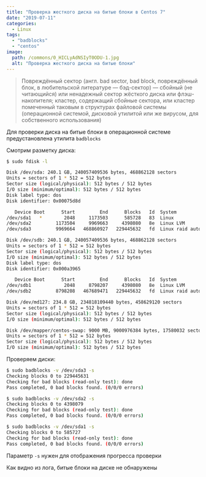 ```yaml
---
title: "Проверка жесткого диска на битые блоки в Centos 7"
date: "2019-07-11"
categories: 
  - Linux
tags: 
  - "badblocks"
  - "centos"
image:
  path: /commons/0_HICLyAdNSIyT0ODU-1.jpg
  alt: "Проверка жесткого диска на битые блоки"
---
```


> Повреждённый сектор (англ. bad sector, bad block, повреждённый блок, в любительской литературе — бэд-сектор) — сбойный (не читающийся) или ненадежный сектор жёсткого диска или флэш-накопителя; кластер, содержащий сбойные сектора, или кластер помеченный таковым в структурах файловой системы (операционной системой, дисковой утилитой или же вирусом, для собственного использования)

Для проверки диска на битые блоки в операционной системе предустановлена утилита `badblocks`

Смотрим разметку диска:

```sh
$ sudo fdisk -l

Disk /dev/sda: 240.1 GB, 240057409536 bytes, 468862128 sectors
Units = sectors of 1 * 512 = 512 bytes
Sector size (logical/physical): 512 bytes / 512 bytes
I/O size (minimum/optimal): 512 bytes / 512 bytes
Disk label type: dos
Disk identifier: 0x00075d8d

   Device Boot      Start         End      Blocks   Id  System
/dev/sda1   *        2048     1173503      585728   83  Linux
/dev/sda2         1173504     9969663     4398080   8e  Linux LVM
/dev/sda3         9969664   468860927   229445632   fd  Linux raid autodetect

Disk /dev/sdb: 240.1 GB, 240057409536 bytes, 468862128 sectors
Units = sectors of 1 * 512 = 512 bytes
Sector size (logical/physical): 512 bytes / 512 bytes
I/O size (minimum/optimal): 512 bytes / 512 bytes
Disk label type: dos
Disk identifier: 0x000a3965

   Device Boot      Start         End      Blocks   Id  System
/dev/sdb1            2048     8798207     4398080   8e  Linux LVM
/dev/sdb2         8798208   467689471   229445632   fd  Linux raid autodetect

Disk /dev/md127: 234.8 GB, 234818109440 bytes, 458629120 sectors
Units = sectors of 1 * 512 = 512 bytes
Sector size (logical/physical): 512 bytes / 512 bytes
I/O size (minimum/optimal): 512 bytes / 512 bytes

Disk /dev/mapper/centos-swap: 9000 MB, 9000976384 bytes, 17580032 sectors
Units = sectors of 1 * 512 = 512 bytes
Sector size (logical/physical): 512 bytes / 512 bytes
I/O size (minimum/optimal): 512 bytes / 512 bytes
```

Проверяем диски:

```sh
$ sudo badblocks -v /dev/sda3 -s
Checking blocks 0 to 229445631
Checking for bad blocks (read-only test): done
Pass completed, 0 bad blocks found. (0/0/0 errors)

$ sudo badblocks -v /dev/sda2 -s
Checking blocks 0 to 4398079
Checking for bad blocks (read-only test): done
Pass completed, 0 bad blocks found. (0/0/0 errors)

$ sudo badblocks -v /dev/sda1 -s
Checking blocks 0 to 585727
Checking for bad blocks (read-only test): done
Pass completed, 0 bad blocks found. (0/0/0 errors)
```

Параметр `-s` нужен для отображения прогресса проверки

Как видно из лога, битые блоки на диске не обнаружены